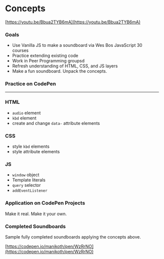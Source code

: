 # Concepts

[https://youtu.be/Bbua2TYB6mA](https://youtu.be/Bbua2TYB6mA)

### Goals

* Use Vanilla JS to make a soundboard via Wes Bos JavaScript 30 courses
* Practice extending existing code
* Work in Peer Programming groupsd
* Refresh understanding of HTML, CSS, and JS layers
* Make a fun soundboard. Unpack the concepts.

### Practice on CodePen

***

### HTML

* `audio` element
* `kbd` element
* create and change `data-` attribute elements

### CSS

* style `kbd` elements
* style attribute elements

### JS

* `window` object
* Template literals
* `query` selector
* `addEventListener`

### Application on CodePen Projects

Make it real. Make it your own.

### Completed Soundboards

Sample fully completed soundboards applying the concepts above.

[https://codepen.io/manikoth/pen/WzRrNO](https://codepen.io/manikoth/pen/WzRrNO)

